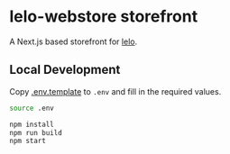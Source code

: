 # lelo-webstore storefront

A Next.js based storefront for [lelo](https://lelo.jewelry).

## Local Development

Copy [.env.template](./.env.template) to `.env` and fill in the required values.

```bash
source .env

npm install
npm run build
npm start
```
